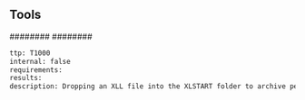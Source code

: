 

## Tools
########
########

```meta
ttp: T1000
internal: false
requirements: 
results: 
description: Dropping an XLL file into the XLSTART folder to archive persistence and execute code when XLL being launched
```